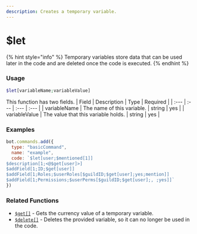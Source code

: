 ```yaml
---
description: Creates a temporary variable.
---
```

# $let
{% hint style="info" %}
Temporary variables store data that can be used later in the code and are deleted once the code is executed.
{% endhint %}

### Usage
```php
$let[variableName;variableValue]
```
This function has two fields.
| Field | Description | Type | Required |
| :--- | :--- | :--- | :--- |
| variableName | The name of this variable. | string | yes |
| variableValue | The value that this variable holds. | string | yes |

### Examples
```js
bot.commands.add({
  type: "basicCommand",
  name: "example",
  code: `$let[user;$mentioned[1]]
$description[1;<@$get[user]>]
$addField[1;ID;$get[user]]
$addField[1;Roles;$userRoles[$guildID;$get[user];yes;mention]]
$addField[1;Permissions;$userPerms[$guildID;$get[user];, ;yes]]`
})
```

### Related Functions
- [`$get[]`](./get.md) - Gets the currency value of a temporary variable.
- [`$delete[]`](./delete/md) - Deletes the provided variable, so it can no longer be used in the code.
